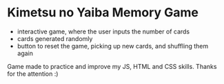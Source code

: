 <h1>Kimetsu no Yaiba Memory Game</h1>

- interactive game, where the user inputs the number of cards
- cards generated randomly
- button to reset the game, picking up new cards, and shuffling them again

Game made to practice and improve my JS, HTML and CSS skills.
Thanks for the attention :)